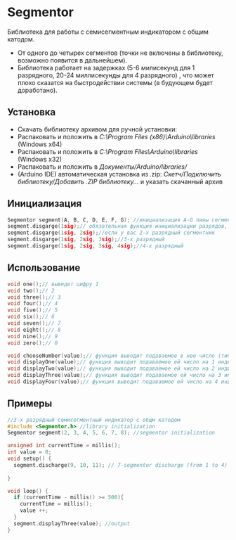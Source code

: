 # Segmentor

Библиотека для работы с семисегментным индикатором с общим катодом.
- От одного до четырех сегментов (точки не включены в библиотеку, возможно появится в дальнейшем).
- Библиотека работает на задержках (5-6 милисекунд для 1 разрядного, 20-24 миллисекунды для 4 разрядного) , что может плохо сказатся на быстродействии системы (в будующем будет доработано).

## Установка
- Скачать библиотеку архивом для ручной установки:
- Распаковать и положить в *C:\Program Files (x86)\Arduino\libraries* (Windows x64)
- Распаковать и положить в *C:\Program Files\Arduino\libraries* (Windows x32)
- Распаковать и положить в *Документы/Arduino/libraries/*
- (Arduino IDE) автоматическая установка из .zip: *Скетч/Подключить библиотеку/Добавить .ZIP библиотеку…* и указать скачанный архив

## Инициализация
```cpp
Segmentor segment(A, B, C, D, E, F, G); //инициализация A-G пины сегментника
segment.disgarge(1sig);// обязательная функция инициализации разрядов, писать данную функцию в setup()
segment.disgarge(1sig, 2sig);//если у вас 2-х разрядный сегментник
segment.disgarge(1sig, 2sig, 3sig);//3-х разрядный
segment.disgarge(1sig, 2sig, 3sig, 4sig);//4-х разрядный

```
## Использование
```cpp
void one();// выведет цифру 1
void two();// 2
void three();// 3
void four();// 4
void five();// 5
void six();// 6
void seven();// 7
void eight();// 8
void nine();// 9
void zero();// 0

void chooseNumber(value);// функция выводит подаваемое в нее число (тип числа int)
void displayOne(value);// функция выводит подаваемое ей число на 1 индикатор (тип числа int)
void displayTwo(value);// функция выводит подаваемое ей число на 2 индикатора (тип числа int)
void displayThree(value);// функция выводит подаваемое ей число на 3 индикатора (тип числа int)
void displayFour(value);// функция выводит подаваемое ей число на 4 индикатора (тип числа int)
```

## Примеры
```cpp
//3-х разрядный семисегментный индикатор с общм катодом
#include <Segmentor.h> //library initialization
Segmentor segment(2, 3, 4, 5, 6, 7, 8); //segmentor initialization

unsigned int currentTime = millis();
int value = 0;
void setup() {
  segment.discharge(9, 10, 11); // 7-segmentor discharge (from 1 to 4)
  
}

void loop() {
  if (currentTime - millis() >= 500){
    currentTime = millis();
    value ++;
  }
  segment.displayThree(value); //output
}
```